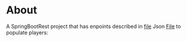 # About

A SpringBootRest project that has enpoints described in [file](spring_boot_rest-openapi.yaml)
Json [File](/src/test/resources/populatePlayers.json) to populate players:  
